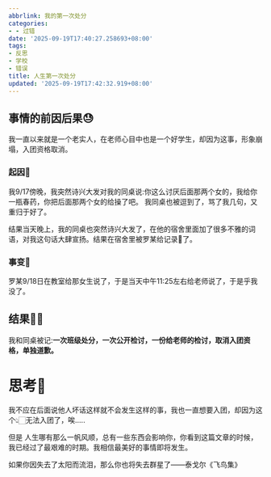 ```yaml
---
abbrlink: 我的第一次处分
categories:
- - 过错
date: '2025-09-19T17:40:27.258693+08:00'
tags:
- 反思
- 学校
- 错误
title: 人生第一次处分
updated: '2025-09-19T17:42:32.919+08:00'
---
```

## 事情的前因后果😓



我一直以来就是一个老实人，在老师心目中也是一个好学生，却因为这事，形象崩塌，入团资格取消。



### 起因👀



我9/17傍晚，我突然诗兴大发对我的同桌说:你这么讨厌后面那两个女的，我给你一瓶春药，你把后面那两个女的给操了吧。 我同桌也被逗到了，骂了我几句，又重归于好了。



结果当天晚上，我的同桌也突然诗兴大发了，在他的宿舍里面加了很多不雅的词语，对我这句话大肆宣扬。结果在宿舍里被罗某给记录📝了。 



### 事变🤛

罗某9/18日在教室给那女生说了，于是当天中午11:25左右给老师说了，于是乎我没了。



## 结果👊🏻

我和同桌被记:**一次班级处分，一次公开检讨，一份给老师的检讨，取消入团资格，单独道歉。**



# 思考🤔

我不应在后面说他人坏话这样就不会发生这样的事，我也一直想要入团，却因为这个👆🏻无法入团了，唉.....



但是 人生哪有那么一帆风顺，总有一些东西会影响你，你看到这篇文章的时候，我已经过了最艰难的时期。我相信最美好的事情即将发生。



如果你因失去了太阳而流泪，那么你也将失去群星了——泰戈尔《飞鸟集》
